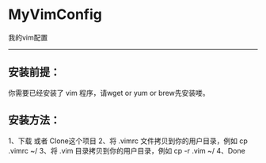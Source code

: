 # MyVimConfig
我的vim配置

------
## 安装前提：
你需要已经安装了 vim 程序，请wget or yum or brew先安装喽。

## 安装方法：
1、下载 或者 Clone这个项目
2、将 .vimrc 文件拷贝到你的用户目录，例如 cp .vimrc ~/
3、将 .vim 目录拷贝到你的用户目录，例如 cp -r .vim ~/
4、Done
